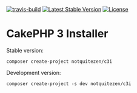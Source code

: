 [![travis-build][travis-build]][travis-build-url]
[![Latest Stable Version][latest-stable-version]][latest-stable-version-url]
[![License][license]][license-url]

# CakePHP 3 Installer

Stable version:
```
composer create-project notquitezen/c3i
```

Development version:
```
composer create-project -s dev notquitezen/c3i
```

[travis-build]: https://api.travis-ci.org/NotQuiteZen/c3i.svg?branch=master
[travis-build-url]: https://travis-ci.org/NotQuiteZen/c3i

[latest-stable-version]: https://poser.pugx.org/notquitezen/c3i/v/stable
[latest-stable-version-url]: https://packagist.org/packages/notquitezen/c3i

[license]: https://poser.pugx.org/notquitezen/c3i/license
[license-url]: https://github.com/notquitezen/c3i/blob/master/LICENSE
